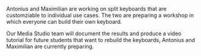 Antonius and Maximilian are working on split keyboards that are customziable to individual use cases. The two are preparing a workshop in which everyone can build their own keyboard.

Our Media Studio team will document the results and produce a video tutorial for future students that want to rebuild the keyboards, Antonius and Maximilian are currently preparing.